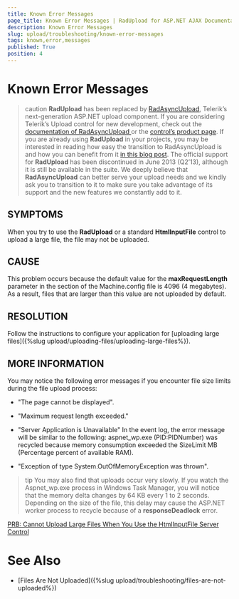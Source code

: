 ```yaml
---
title: Known Error Messages
page_title: Known Error Messages | RadUpload for ASP.NET AJAX Documentation
description: Known Error Messages
slug: upload/troubleshooting/known-error-messages
tags: known,error,messages
published: True
position: 4
---
```


# Known Error Messages



>caution  **RadUpload** has been replaced by [RadAsyncUpload](http://demos.telerik.com/aspnet-ajax/asyncupload/examples/overview/defaultcs.aspx), Telerik’s next-generation ASP.NET upload component. If you are considering Telerik’s Upload control for new development, check out the [documentation of RadAsyncUpload ](http://www.telerik.com/help/aspnet-ajax/asyncupload-overview.html) or the [control’s product page](http://www.telerik.com/products/aspnet-ajax/asyncupload.aspx). If you are already using **RadUpload** in your projects, you may be interested in reading how easy the transition to RadAsyncUpload is and how you can benefit from it [in this blog post](http://blogs.telerik.com/blogs/12-12-05/the-case-of-telerik-s-new-old-asp.net-ajax-upload-control-radasyncupload). The official support for **RadUpload** has been discontinued in June 2013 (Q2’13), although it is still be available in the suite. We deeply believe that **RadAsyncUpload** can better serve your upload needs and we kindly ask you to transition to it to make sure you take advantage of its support and the new features we constantly add to it.
>


## SYMPTOMS

When you try to use the **RadUpload** or a standard **HtmlInputFile** control to upload a large file, the file may not be uploaded.

## CAUSE

This problem occurs because the default value for the **maxRequestLength** parameter in the section of the Machine.config file is 4096 (4 megabytes). As a result, files that are larger than this value are not uploaded by default.

## RESOLUTION

Follow the instructions to configure your application for [uploading large files]({%slug upload/uploading-files/uploading-large-files%}).

## MORE INFORMATION

You may notice the following error messages if you encounter file size limits during the file upload process:

* "The page cannot be displayed".

* "Maximum request length exceeded."

* "Server Application is Unavailable" In the event log, the error message will be similar to the following: aspnet_wp.exe (PID:PIDNumber) was recycled because memory consumption exceeded the SizeLimit MB (Percentage percent of available RAM).

* "Exception of type System.OutOfMemoryException was thrown".

>tip You may also find that uploads occur very slowly. If you watch the Aspnet_wp.exe process in Windows Task Manager, you will notice that the memory delta changes by 64 KB every 1 to 2 seconds. Depending on the size of the file, this delay may cause the ASP.NET worker process to recycle because of a **responseDeadlock** error.
>


[PRB: Cannot Upload Large Files When You Use the HtmlInputFile Server Control](http://support.microsoft.com/default.aspx?scid=kb;en-us;295626)

# See Also

 * [Files Are Not Uploaded]({%slug upload/troubleshooting/files-are-not-uploaded%})
